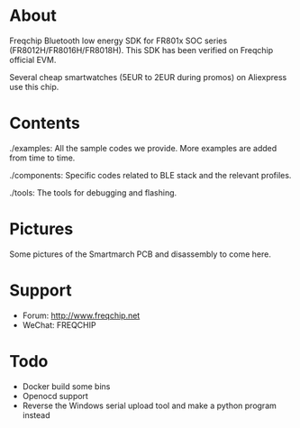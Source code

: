 About
=====

Freqchip Bluetooth low energy SDK for FR801x SOC series
(FR8012H/FR8016H/FR8018H). This SDK has been verified on Freqchip official EVM.

Several cheap smartwatches (5EUR to 2EUR during promos) on Aliexpress use this chip.

Contents
========

./examples:
All the sample codes we provide. More examples are added from time to time.

./components:
Specific codes related to BLE stack and the relevant profiles.

./tools:
The tools for debugging and flashing.

Pictures
========

Some pictures of the Smartmarch PCB and disassembly to come here.

Support
=======

* Forum: http://www.freqchip.net
* WeChat: FREQCHIP

Todo
====

* Docker build some bins
* Openocd support
* Reverse the Windows serial upload tool and make a python program instead
